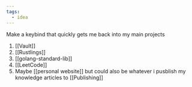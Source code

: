 ```yaml
---
tags:
  - idea
---
```

Make a keybind that quickly gets me back into my main projects
1. [[Vault]]
2. [[Rustlings]]
3. [[golang-standard-lib]]
4. [[LeetCode]]
5. Maybe [[personal website]] but could also be whatever i pusblish my knowledge articles to [[Publishing]]